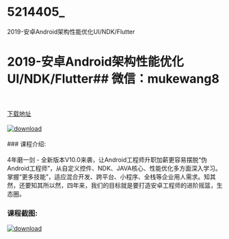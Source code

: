 # 5214405_
2019-安卓Android架构性能优化UI/NDK/Flutter
# 2019-安卓Android架构性能优化UI/NDK/Flutter## 微信：mukewang8
<br/></br>[下载地址](http://www.36tz.cn/article/5214405 "下载地址")
<br/></br>[![download](http://36tz.cn/muke_img/2020_07_1-44-300x152.png "下载地址")](http://www.36tz.cn/article/5214405 "下载地址")
<br/></br>### 课程介绍:<br/></br>4年磨一剑 - 全新版本V10.0来袭，让Android工程师升职加薪更容易摆脱“伪Android工程师”，从自定义控件、NDK、JAVA核心、性能优化多方面深入学习。
掌握“更多技能”，适应混合开发、跨平台、小程序、全栈等企业用人需求。知其然，还要知其所以然，四年来，我们的目标就是要打造安卓工程师的进阶摇篮，生态圈。

### 课程截图:
[![download](http://36tz.cn/muke_img/2020_07_2-53.png "下载地址")](http://www.36tz.cn/article/5214405 "下载地址")
